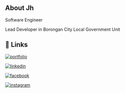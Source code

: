 
## About Jh

Software Engineer

Lead Developer in Borongan City Local Government Unit 

## 🔗 Links
[![portfolio](https://img.shields.io/badge/my_portfolio-000?style=for-the-badge&logo=ko-fi&logoColor=white)](/)

[![linkedin](https://img.shields.io/badge/linkedin-0A66C2?style=for-the-badge&logo=linkedin&logoColor=white)](https://www.linkedin.com/theshydreamer)

[![facebook](https://img.shields.io/badge/facebook-1877F2?style=for-the-badge&logo=facebook&logoColor=white)](https://www.facebook.com/swengr.jh)

[![instagram](https://img.shields.io/badge/instagram-E4405F?style=for-the-badge&logo=instagram&logoColor=white)](https://www.instagram.com/sweng.jh)
